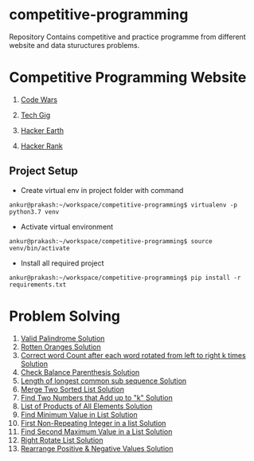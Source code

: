 # competitive-programming
Repository Contains competitive and practice programme from different website and data stuructures problems.

# Competitive Programming Website

1. [Code Wars](https://www.codewars.com/users/ankur5674u "Click to open Github")

2. [Tech Gig](https://www.techgig.com/ankur5674u "Click to open Github")

3. [Hacker Earth](https://www.hackerearth.com/@ankur5674u "Click to open Github")

4. [Hacker Rank](https://www.hackerrank.com/ankur5674u "Click to open Github")


## Project Setup

* Create virtual env in project folder with command
```console
ankur@prakash:~/workspace/competitive-programming$ virtualenv -p python3.7 venv
```

* Activate virtual environment
```console
ankur@prakash:~/workspace/competitive-programming$ source venv/bin/activate
```

* Install all required project
```console
ankur@prakash:~/workspace/competitive-programming$ pip install -r requirements.txt 
```
# Problem Solving

1. [Valid Palindrome Solution](https://github.com/ankur5674u/competitive-programming/blob/master/leet_code/palindrome.py "Click to open Solution")<br>
1. [Rotten Oranges Solution](https://github.com/ankur5674u/competitive-programming/blob/master/leet_code/rotten_oranges.py "Click to open Solution")<br>
1. [Correct word Count after each word rotated from left to right k times Solution](https://github.com/ankur5674u/competitive-programming/blob/master/code_wars/string_rotation.py "Click to open Solution")<br>
1. [Check Balance Parenthesis Solution](https://github.com/ankur5674u/competitive-programming/blob/master/code_wars/balance_parentheses.py "Click to open Solution")<br>
1. [Length of longest common sub sequence Solution](https://github.com/ankur5674u/competitive-programming/blob/master/leet_code/longest_common_sub_sequence.py "Click to open Solution")<br>
1. [Merge Two Sorted List Solution](https://github.com/ankur5674u/competitive-programming/blob/master/problem_solving/list_problem/merge_two_sorted_list.py "Click to open Solution")<br>
1. [Find Two Numbers that Add up to "k" Solution](https://github.com/ankur5674u/competitive-programming/blob/master/problem_solving/list_problem/sum_of_two_number_in_list_equal_to_given_number.py "Click to open Solution")<br>
1. [List of Products of All Elements Solution](https://github.com/ankur5674u/competitive-programming/blob/master/problem_solving/list_problem/list_of_products_of_element.py "Click to open Solution")<br>
1. [Find Minimum Value in List Solution](https://github.com/ankur5674u/competitive-programming/blob/master/problem_solving/list_problem/minimum_value_in_list.py "Click to open Solution")<br>
1. [First Non-Repeating Integer in a list Solution](https://github.com/ankur5674u/competitive-programming/blob/master/problem_solving/list_problem/first_non_repeating_integer_in_a_list.py "Click to open Solution")<br>
1. [Find Second Maximum Value in a List Solution](https://github.com/ankur5674u/competitive-programming/blob/master/problem_solving/list_problem/find_second_maximum_value_in_a_list.py "Click to open Solution")<br>
1. [Right Rotate List Solution](https://github.com/ankur5674u/competitive-programming/blob/master/problem_solving/list_problem/right_rotate_list.py "Click to open Solution")<br>
1. [Rearrange Positive & Negative Values Solution](https://github.com/ankur5674u/competitive-programming/blob/master/problem_solving/list_problem/rearrange_positive_and_negative_values.py "Click to open Solution")<br>
